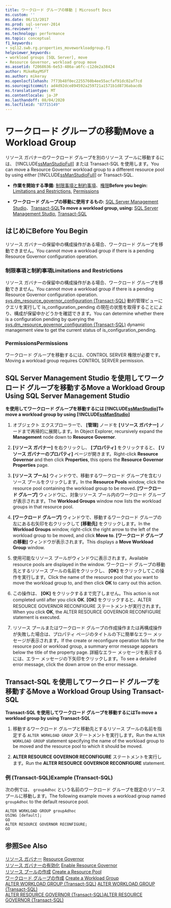 ```yaml
---
title: ワークロード グループの移動 | Microsoft Docs
ms.custom: ''
ms.date: 06/13/2017
ms.prod: sql-server-2014
ms.reviewer: ''
ms.technology: performance
ms.topic: conceptual
f1_keywords:
- sql12.swb.rg.properties_moveworkloadgroup.f1
helpviewer_keywords:
- workload groups [SQL Server], move
- Resource Governor, workload group move
ms.assetid: f2068636-6e53-486a-a6fc-c12de2a38424
author: MikeRayMSFT
ms.author: mikeray
ms.openlocfilehash: 7f73b48f0ec2255760b4ee55acfaf91dc02af7cd
ms.sourcegitcommit: ad4d92dce894592a259721a1571b1d8736abacdb
ms.translationtype: MT
ms.contentlocale: ja-JP
ms.lasthandoff: 08/04/2020
ms.locfileid: "87715149"
---
```

# <a name="move-a-workload-group"></a><span data-ttu-id="cf369-102">ワークロード グループの移動</span><span class="sxs-lookup"><span data-stu-id="cf369-102">Move a Workload Group</span></span>
  <span data-ttu-id="cf369-103">リソース ガバナーのワークロード グループを別のリソース プールに移動するには、 [!INCLUDE[ssManStudioFull](../../includes/ssmanstudiofull-md.md)] または Transact-SQL を使用します。</span><span class="sxs-lookup"><span data-stu-id="cf369-103">You can move a Resource Governor workload group to a different resource pool by using either [!INCLUDE[ssManStudioFull](../../includes/ssmanstudiofull-md.md)] or Transact-SQL.</span></span>  
  
-   <span data-ttu-id="cf369-104">**作業を開始する準備:** [制限事項と制約事項](#LimitationsRestrictions)、[権限](#Permissions)</span><span class="sxs-lookup"><span data-stu-id="cf369-104">**Before you begin:**  [Limitations and Restrictions](#LimitationsRestrictions), [Permissions](#Permissions)</span></span>  
  
-   <span data-ttu-id="cf369-105">**ワークロード グループの移動に使用するもの:** [SQL Server Management Studio](#MoveWGSSMS)、[Transact-SQL](#MoveWGTSQL)</span><span class="sxs-lookup"><span data-stu-id="cf369-105">**To move a workload group, using:**  [SQL Server Management Studio](#MoveWGSSMS), [Transact-SQL](#MoveWGTSQL)</span></span>  
  
##  <a name="before-you-begin"></a><a name="BeforeYouBegin"></a> <span data-ttu-id="cf369-106">はじめに</span><span class="sxs-lookup"><span data-stu-id="cf369-106">Before You Begin</span></span>  
 <span data-ttu-id="cf369-107">リソース ガバナーの保留中の構成操作がある場合、ワークロード グループを移動できません。</span><span class="sxs-lookup"><span data-stu-id="cf369-107">You cannot move a workload group if there is a pending Resource Governor configuration operation.</span></span>  
  
###  <a name="limitations-and-restrictions"></a><a name="LimitationsRestrictions"></a> <span data-ttu-id="cf369-108">制限事項と制約事項</span><span class="sxs-lookup"><span data-stu-id="cf369-108">Limitations and Restrictions</span></span>  
 <span data-ttu-id="cf369-109">リソース ガバナーの保留中の構成操作がある場合、ワークロード グループを移動できません。</span><span class="sxs-lookup"><span data-stu-id="cf369-109">You cannot move a workload group if there is a pending Resource Governor configuration operation.</span></span> <span data-ttu-id="cf369-110">[sys.dm_resource_governor_configuration &#40;Transact-SQL&#41;](/sql/relational-databases/system-dynamic-management-views/sys-dm-resource-governor-configuration-transact-sql) 動的管理ビューにクエリを実行して is_configuration_pending の現在の状態を取得することにより、構成が保留中かどうかを確認できます。</span><span class="sxs-lookup"><span data-stu-id="cf369-110">You can determine whether there is a configuration pending by querying the [sys.dm_resource_governor_configuration &#40;Transact-SQL&#41;](/sql/relational-databases/system-dynamic-management-views/sys-dm-resource-governor-configuration-transact-sql) dynamic management view to get the current status of is_configuration_pending.</span></span>  
  
###  <a name="permissions"></a><a name="Permissions"></a> <span data-ttu-id="cf369-111">Permissions</span><span class="sxs-lookup"><span data-stu-id="cf369-111">Permissions</span></span>  
 <span data-ttu-id="cf369-112">ワークロード グループを移動するには、CONTROL SERVER 権限が必要です。</span><span class="sxs-lookup"><span data-stu-id="cf369-112">Moving a workload group requires CONTROL SERVER permission.</span></span>  
  
##  <a name="move-a-workload-group-using-sql-server-management-studio"></a><a name="MoveWGSSMS"></a> <span data-ttu-id="cf369-113">SQL Server Management Studio を使用してワークロード グループを移動する</span><span class="sxs-lookup"><span data-stu-id="cf369-113">Move a Workload Group Using SQL Server Management Studio</span></span>  
 <span data-ttu-id="cf369-114">**を使用してワークロード グループを移動するには [!INCLUDE[ssManStudio](../../includes/ssmanstudio-md.md)]**</span><span class="sxs-lookup"><span data-stu-id="cf369-114">**To move a workload group by using [!INCLUDE[ssManStudio](../../includes/ssmanstudio-md.md)]**</span></span>  
  
1.  <span data-ttu-id="cf369-115">オブジェクト エクスプローラーで、 **[管理]** ノードを **[リソース ガバナー]** ノードまで再帰的に展開します。</span><span class="sxs-lookup"><span data-stu-id="cf369-115">In Object Explorer, recursively expand the **Management** node down to **Resource Governor**.</span></span>  
  
2.  <span data-ttu-id="cf369-116">**[リソース ガバナー]** を右クリックし、 **[プロパティ]** をクリックすると、 **[リソース ガバナーのプロパティ]** ページが開きます。</span><span class="sxs-lookup"><span data-stu-id="cf369-116">Right-click **Resource Governor** and then click **Properties**, this opens the **Resource Governor Properties** page.</span></span>  
  
3.  <span data-ttu-id="cf369-117">**[リソース プール]** ウィンドウで、移動するワークロード グループを含むリソース プールをクリックします。</span><span class="sxs-lookup"><span data-stu-id="cf369-117">In the **Resource Pools** window, click the resource pool containing the workload group to be moved.</span></span> <span data-ttu-id="cf369-118">**[ワークロード グループ]** ウィンドウに、対象リソース プール内のワークロード グループが表示されます。</span><span class="sxs-lookup"><span data-stu-id="cf369-118">The **Workload Groups** window now lists the workload groups in that resource pool.</span></span>  
  
4.  <span data-ttu-id="cf369-119">**[ワークロード グループ]** ウィンドウで、移動するワークロード グループの左にある右矢印を右クリックして **[移動先]** をクリックします。</span><span class="sxs-lookup"><span data-stu-id="cf369-119">In the **Workload Groups** window, right-click the right arrow to the left of the workload group to be moved, and click **Move to**.</span></span> <span data-ttu-id="cf369-120">**[ワークロード グループの移動]** ウィンドウが表示されます。</span><span class="sxs-lookup"><span data-stu-id="cf369-120">This displays a **Move Workload Group** window.</span></span>  
  
5.  <span data-ttu-id="cf369-121">使用可能なリソース プールがウィンドウに表示されます。</span><span class="sxs-lookup"><span data-stu-id="cf369-121">Available resource pools are displayed in the window.</span></span> <span data-ttu-id="cf369-122">ワークロード グループの移動先とするリソース プールの名前をクリックし、 **[OK]** をクリックしてこの操作を実行します。</span><span class="sxs-lookup"><span data-stu-id="cf369-122">Click the name of the resource pool that you want to move the workload group to, and then click **OK** to carry out this action.</span></span>  
  
6.  <span data-ttu-id="cf369-123">この操作は、 **[OK]** をクリックするまで完了しません。</span><span class="sxs-lookup"><span data-stu-id="cf369-123">This action is not completed until after you click **OK**.</span></span> <span data-ttu-id="cf369-124">**[OK]** をクリックすると、ALTER RESOURCE GOVERNOR RECONFIGURE ステートメントが実行されます。</span><span class="sxs-lookup"><span data-stu-id="cf369-124">When you click **OK**, the ALTER RESOURCE GOVERNOR RECONFIGURE statement is executed.</span></span>  
  
7.  <span data-ttu-id="cf369-125">リソース プールまたはワークロード グループの作成操作または再構成操作が失敗した場合は、プロパティ ページのタイトルの下に簡単なエラー メッセージが表示されます。</span><span class="sxs-lookup"><span data-stu-id="cf369-125">If the create or reconfigure operation fails for the resource pool or workload group, a summary error message appears below the title of the property page.</span></span> <span data-ttu-id="cf369-126">詳細なエラー メッセージを表示するには、エラー メッセージの下矢印をクリックします。</span><span class="sxs-lookup"><span data-stu-id="cf369-126">To see a detailed error message, click the down arrow on the error message.</span></span>  
  
##  <a name="move-a-workload-group-using-transact-sql"></a><a name="MoveWGTSQL"></a> <span data-ttu-id="cf369-127">Transact-SQL を使用してワークロード グループを移動する</span><span class="sxs-lookup"><span data-stu-id="cf369-127">Move a Workload Group Using Transact-SQL</span></span>  
 <span data-ttu-id="cf369-128">**Transact-SQL を使用してワークロード グループを移動するには**</span><span class="sxs-lookup"><span data-stu-id="cf369-128">**To move a workload group by using Transact-SQL**</span></span>  
  
1.  <span data-ttu-id="cf369-129">移動するワークロード グループと移動先とするリソース プールの名前を指定する `ALTER WORKLOAD GROUP` ステートメントを実行します。</span><span class="sxs-lookup"><span data-stu-id="cf369-129">Run the `ALTER WORKLOAD GROUP` statement specifying the name of the workload group to be moved and the resource pool to which it should be moved.</span></span>  
  
2.  <span data-ttu-id="cf369-130">**ALTER RESOURCE GOVERNOR RECONFIGURE** ステートメントを実行します。</span><span class="sxs-lookup"><span data-stu-id="cf369-130">Run the **ALTER RESOURCE GOVERNOR RECONFIGURE** statement.</span></span>  
  
### <a name="example-transact-sql"></a><span data-ttu-id="cf369-131">例 (Transact-SQL)</span><span class="sxs-lookup"><span data-stu-id="cf369-131">Example (Transact-SQL)</span></span>  
 <span data-ttu-id="cf369-132">次の例では、 `groupAdhoc` という名前のワークロード グループを既定のリソース プールに移動します。</span><span class="sxs-lookup"><span data-stu-id="cf369-132">The following example moves a workload group named `groupAdhoc` to the default resource pool.</span></span>  
  
```  
ALTER WORKLOAD GROUP groupAdhoc  
USING [default];  
GO  
ALTER RESOURCE GOVERNOR RECONFIGURE;  
GO  
```  
  
## <a name="see-also"></a><span data-ttu-id="cf369-133">参照</span><span class="sxs-lookup"><span data-stu-id="cf369-133">See Also</span></span>  
 <span data-ttu-id="cf369-134">[リソース ガバナー](resource-governor.md) </span><span class="sxs-lookup"><span data-stu-id="cf369-134">[Resource Governor](resource-governor.md) </span></span>  
 <span data-ttu-id="cf369-135">[リソース ガバナーの有効化](enable-resource-governor.md) </span><span class="sxs-lookup"><span data-stu-id="cf369-135">[Enable Resource Governor](enable-resource-governor.md) </span></span>  
 <span data-ttu-id="cf369-136">[リソース プールの作成](create-a-resource-pool.md) </span><span class="sxs-lookup"><span data-stu-id="cf369-136">[Create a Resource Pool](create-a-resource-pool.md) </span></span>  
 <span data-ttu-id="cf369-137">[ワークロード グループの作成](create-a-workload-group.md) </span><span class="sxs-lookup"><span data-stu-id="cf369-137">[Create a Workload Group](create-a-workload-group.md) </span></span>  
 <span data-ttu-id="cf369-138">[ALTER WORKLOAD GROUP &#40;Transact-SQL&#41;](/sql/t-sql/statements/alter-workload-group-transact-sql) </span><span class="sxs-lookup"><span data-stu-id="cf369-138">[ALTER WORKLOAD GROUP &#40;Transact-SQL&#41;](/sql/t-sql/statements/alter-workload-group-transact-sql) </span></span>  
 [<span data-ttu-id="cf369-139">ALTER RESOURCE GOVERNOR &#40;Transact-SQL&#41;</span><span class="sxs-lookup"><span data-stu-id="cf369-139">ALTER RESOURCE GOVERNOR &#40;Transact-SQL&#41;</span></span>](/sql/t-sql/statements/alter-resource-governor-transact-sql)  
  
  
